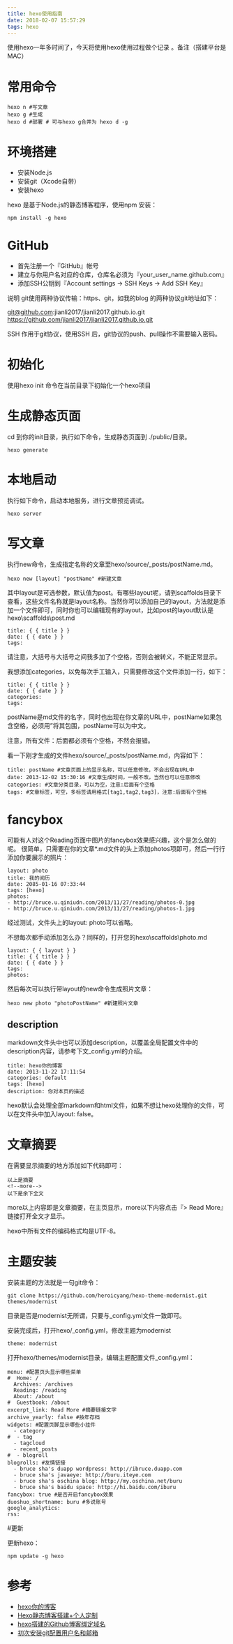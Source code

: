 ```yaml
---
title: hexo使用指南
date: 2018-02-07 15:57:29
tags: hexo
---
```


使用hexo一年多时间了，今天将使用hexo使用过程做个记录 。备注（搭建平台是MAC）

<!--more-->

# 常用命令

	hexo n #写文章
	hexo g #生成
	hexo d #部署 # 可与hexo g合并为 hexo d -g
# 环境搭建 

* 安装Node.js
* 安装git（Xcode自带）
* 安装hexo

hexo 是基于Node.js的静态博客程序，使用npm 安装：

	npm install -g hexo

# GitHub

* 首先注册一个『GitHub』帐号
* 建立与你用户名对应的仓库，仓库名必须为『your_user_name.github.com』
* 添加SSH公钥到『Account settings -> SSH Keys -> Add SSH Key』

说明 git使用两种协议传输：https、git，如我的blog 的两种协议git地址如下：

git@github.com:jianli2017/jianli2017.github.io.git
https://github.com/jianli2017/jianli2017.github.io.git

SSH 作用于git协议，使用SSH 后，git协议的push、pull操作不需要输入密码。

# 初始化 

使用hexo init 命令在当前目录下初始化一个hexo项目

# 生成静态页面

cd 到你的init目录，执行如下命令，生成静态页面到 ./public/目录。

	hexo generate  

# 本地启动

执行如下命令，启动本地服务，进行文章预览调试。

	hexo server
	
# 写文章

执行new命令，生成指定名称的文章至hexo/source/_posts/postName.md。

	hexo new [layout] "postName" #新建文章
	
其中layout是可选参数，默认值为post。有哪些layout呢，请到scaffolds目录下查看，这些文件名称就是layout名称。当然你可以添加自己的layout，方法就是添加一个文件即可，同时你也可以编辑现有的layout，比如post的layout默认是hexo\scaffolds\post.md

	title: { { title } }
	date: { { date } }
	tags:
	
请注意，大括号与大括号之间我多加了个空格，否则会被转义，不能正常显示。

我想添加categories，以免每次手工输入，只需要修改这个文件添加一行，如下：

	title: { { title } }
	date: { { date } }
	categories: 
	tags: 


postName是md文件的名字，同时也出现在你文章的URL中，postName如果包含空格，必须用”将其包围，postName可以为中文。

注意，所有文件：后面都必须有个空格，不然会报错。

看一下刚才生成的文件hexo/source/_posts/postName.md，内容如下：

	title: postName #文章页面上的显示名称，可以任意修改，不会出现在URL中
	date: 2013-12-02 15:30:16 #文章生成时间，一般不改，当然也可以任意修改
	categories: #文章分类目录，可以为空，注意:后面有个空格
	tags: #文章标签，可空，多标签请用格式[tag1,tag2,tag3]，注意:后面有个空格

# fancybox
可能有人对这个Reading页面中图片的fancybox效果感兴趣，这个是怎么做的呢。
很简单，只需要在你的文章*.md文件的头上添加photos项即可，然后一行行添加你要展示的照片：

	layout: photo
	title: 我的阅历
	date: 2085-01-16 07:33:44
	tags: [hexo]
	photos:
	- http://bruce.u.qiniudn.com/2013/11/27/reading/photos-0.jpg
	- http://bruce.u.qiniudn.com/2013/11/27/reading/photos-1.jpg
经过测试，文件头上的layout: photo可以省略。

不想每次都手动添加怎么办？同样的，打开您的hexo\scaffolds\photo.md

	layout: { { layout } }
	title: { { title } }
	date: { { date } }
	tags: 
	photos: 

然后每次可以执行带layout的new命令生成照片文章：

	hexo new photo "photoPostName" #新建照片文章
## description
markdown文件头中也可以添加description，以覆盖全局配置文件中的description内容，请参考下文_config.yml的介绍。

	title: hexo你的博客
	date: 2013-11-22 17:11:54
	categories: default
	tags: [hexo]
	description: 你对本页的描述

hexo默认会处理全部markdown和html文件，如果不想让hexo处理你的文件，可以在文件头中加入layout: false。

# 文章摘要
在需要显示摘要的地方添加如下代码即可：

	以上是摘要
	<!--more-->
	以下是余下全文
more以上内容即是文章摘要，在主页显示，more以下内容点击『> Read More』链接打开全文才显示。

hexo中所有文件的编码格式均是UTF-8。

# 主题安装


安装主题的方法就是一句git命令：

	git clone https://github.com/heroicyang/hexo-theme-modernist.git themes/modernist
目录是否是modernist无所谓，只要与_config.yml文件一致即可。

安装完成后，打开hexo/_config.yml，修改主题为modernist

	theme: modernist
打开hexo/themes/modernist目录，编辑主题配置文件_config.yml：

	menu: #配置页头显示哪些菜单
	#  Home: /
	  Archives: /archives
	  Reading: /reading
	  About: /about
	#  Guestbook: /about
	excerpt_link: Read More #摘要链接文字
	archive_yearly: false #按年存档
	widgets: #配置页脚显示哪些小挂件
	  - category
	#  - tag
	  - tagcloud
	  - recent_posts
	#  - blogroll
	blogrolls: #友情链接
	  - bruce sha's duapp wordpress: http://ibruce.duapp.com
	  - bruce sha's javaeye: http://buru.iteye.com
	  - bruce sha's oschina blog: http://my.oschina.net/buru
	  - bruce sha's baidu space: http://hi.baidu.com/iburu
	fancybox: true #是否开启fancybox效果
	duoshuo_shortname: buru #多说账号
	google_analytics:
	rss:

#更新

更新hexo：

	npm update -g hexo


# 参考
* [hexo你的博客](http://ibruce.info/2013/11/22/hexo-your-blog/?utm_source=tuicool)
* [Hexo静态博客搭建+个人定制](http://blog.csdn.net/lemonxq/article/details/72676005)
* [hexo搭建的Github博客绑定域名](https://www.jianshu.com/p/cea41e5c9b2a?open_source=weibo_search)
* [初次安装git配置用户名和邮箱](https://www.cnblogs.com/superGG1990/p/6844952.html)